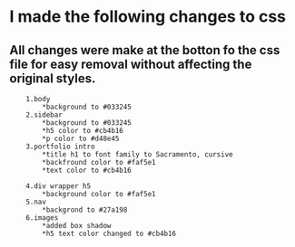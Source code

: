 # I made the following changes to css
## All changes were make at the botton fo the css file for easy removal without affecting the original styles.
        1.body
            *background to #033245
        2.sidebar 
            *background to #033245
            *h5 color to #cb4b16
            *p color to #d48e45
        3.portfolio intro
            *title h1 to font family to Sacramento, cursive
            *backfround color to #faf5e1
            *text color to #cb4b16

        4.div wrapper h5 
            *background color to #faf5e1 
        5.nav 
            *backgrond to #27a198
        6.images
            *added box shadow 
            *h5 text color changed to #cb4b16


